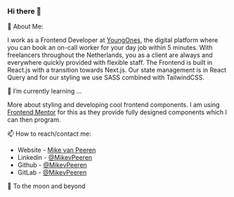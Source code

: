 ### Hi there 👋

<!--
**MikevPeeren/MikevPeeren** is a ✨ _special_ ✨ repository because its `README.md` (this file) appears on your GitHub profile.

Here are some ideas to get you started:

- 🔭 I’m currently working on ...
- 🌱 I’m currently learning ...
- 👯 I’m looking to collaborate on ...
- 🤔 I’m looking for help with ...
- 💬 Ask me about ...
- 📫 How to reach me: ...
- 😄 Pronouns: ...
- ⚡ Fun fact: ...
-->


💬 About Me:
 
I work as a Frontend Developer at [YoungOnes](https://youngones.com/]), the digital platform where you can book an on-call worker for your day job within 5 minutes. With freelancers throughout the Netherlands, you as a client are always and everywhere quickly provided with flexible staff. The Frontend is built in React.js with a transition towards Next.js. Our state management is in React Query and for our styling we use SASS combined with TailwindCSS.

🌱 I’m currently learning ...

More about styling and developing cool frontend components. I am using [Frontend Mentor](https://www.frontendmentor.io/) for this as they provide fully designed components which I can then program. 

📫 How to reach/contact me: 

- Website - [Mike van Peeren](https://mikevpeeren.nl/)
- Linkedin - [@MikevPeeren](https://www.linkedin.com/in/mikevpeeren/)
- Github - [@MikevPeeren](https://www.github.com/MikevPeeren)
- GitLab - [@MikevPeeren](https://www.gitlab.com/MikevPeeren)

🔭 To the moon and beyond
